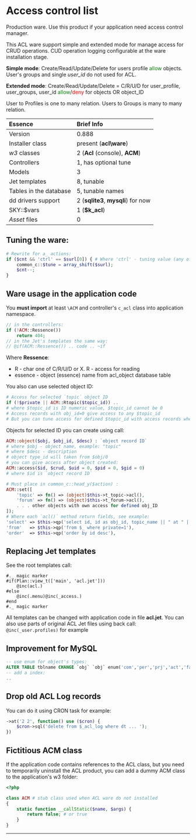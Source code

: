 
# Access control list

Production ware. Use this product if your application need access control manager.

This ACL ware support simple and extended mode for manage access for
CRUD operations. CUD operation logging configurable at the ware installation stage.

**Simple mode**: Create/Read/Update/Delete for users profile <span style="color:green">allow</span> objects.
User's groups and single _user\_id_ do not used for ACL.

**Extended mode**:
Create/Read/Update/Delete = C/R/U/D for
user_profile, user_groups, user_id
<span style="color:green">allow</span>/<span style="color:red">deny</span> for
objects OR object_ID

User to Profiles is one to many relation. Users to Groups is many to many relation.

Essence | Brief Info
:----- | :-----
Version | 0.888
Installer class | present (**acl\\ware**)
_w3_ classes | 2 (**Acl** (console), **ACM**)
Controllers | 1, has optional tune
Models | 3
Jet templates | 8, tunable
Tables in the database | 5, tunable names
dd drivers support | 2 (**sqlite3**, **mysqli**) for now
SKY::$vars | 1 (**$k_acl**)
_Asset_ files | 0

## Tuning the ware:
```php
# Rewrite for a_ actions:
if ($cnt && 'ctrl' == $surl[0]) { # Where 'ctrl' - tuning value (any of `/^[\w+\-]+$/`)
    common_c::$tune = array_shift($surl);
    $cnt--;
}
```

## Ware usage in the application code
You **must import** at least `\ACM` and controller's `c_acl` class into application namespace.
```php
// in the controllers:
if (!ACM::Ressence())
    return 404;
// in the Jet's templates the same way:
// @if(ACM::Ressence()) .. code .. ~if
```

Where **Ressence**:
* R - char one of C/R/U/D or X. R - access for reading
* essence - object (essence) name from acl_object database table

You also can use selected object ID:
```php
# Access for selected `topic` object ID
if (!$private || ACM::Rtopic($topic_id)) ..
# where $topic_id is ID numeric value, $topic_id cannot be 0
# Access records with obj_id=0 give access to any $topic_id
# But you can tune access for defined $topic_id with access records where obj_id=$topic_id (!=0)
```

Objects for selected ID you can create using call:

```php
ACM::object($obj, $obj_id, $desc) : `object record ID`
# where $obj - object name, example: "topic"
# where $desc - description
# object type_id will taken from $obj/0
# you can give access after object created:
ACM::access($id, $crud, $uid = 0, $pid = 0, $gid = 0)
# where $id is `object record ID`

# Must place in common_c::head_y($action) :
ACM::set([
    'topic' => fn() => (object)$this->t_topic->acl(),
    'forum' => fn() => (object)$this->t_forum->acl(),
    . . . other objects with own access for defined obj_ID
]);
# Where each `acl()` method return fields, see example:
'select' => $this->qp('select id, id as obj_id, topic_name || " at " || dt_created as comment'),
'from'   => $this->qp('from $_ where private=1'),
'order'  => $this->qp('order by id desc'),

```


## Replacing Jet templates
See the root templates call:
```jet
#._ magic marker
#if(Plan::view_t(['main', 'acl.jet']))
    @inc(acl.)
#else
    @inc(.menu)@inc(_access.)
#end
#._ magic marker
```
All templates can be changed with application code in file **acl.jet**.
You can also use parts of original ACL Jet files using back call: `@inc(_user.profiles)` for example


## Improvement for MySQL

```sql
-- use enum for object's types:
ALTER TABLE tblname CHANGE `obj` `obj` enum('com','per','prj','act','face') DEFAULT NULL,
-- add a index:
..
```

## Drop old ACL Log records

You can do it using CRON task for example:
```php
->at('2 2', function() use ($cron) {
    $cron->sql('delete from $_acl_log where dt ... ');
})
```

## Fictitious ACM class

If the application code contains references to the ACL class, but you need to temporarily uninstall
the ACL product, you can add a dummy ACM class to the application's w3 folder:
```php
<?php

class ACM # stub class used when ACL ware do not installed
{
    static function __callStatic($name, $args) {
        return false; # or true
    }
}

```

<hr>
